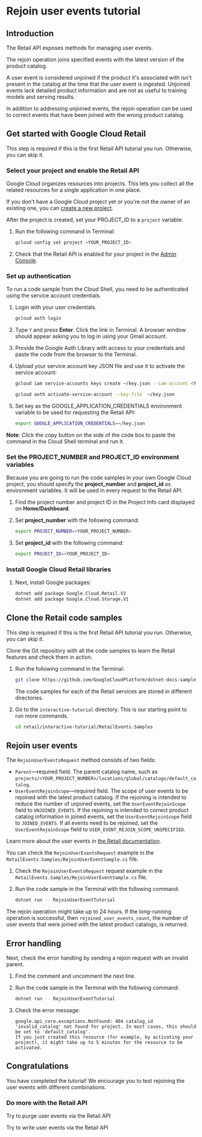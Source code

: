 ﻿<walkthrough-metadata>
  <meta name="title" content="Rejoin user events tutorial" />
  <meta name="description" content="Use this method if you want to to rejoin the user events in the catalog." />
  <meta name="component_id" content="593554" />
</walkthrough-metadata>

# Rejoin user events tutorial

## Introduction

The Retail API exposes methods for managing user events.

The rejoin operation joins specified events with the latest version of the product catalog.

A user event is considered unjoined if the product it's associated with isn't present in the catalog at the time that the user event is ingested. Unjoined events lack detailed product information and are not as useful to training models and serving results.

In addition to addressing unjoined events, the rejoin operation can be used to correct events that have been joined with the wrong product catalog.

<walkthrough-tutorial-duration duration="3.0"></walkthrough-tutorial-duration>

## Get started with Google Cloud Retail

This step is required if this is the first Retail API tutorial you run.
Otherwise, you can skip it.

### Select your project and enable the Retail API

Google Cloud organizes resources into projects. This lets you
collect all the related resources for a single application in one place.

If you don't have a Google Cloud project yet or you're not the owner of an existing one, you can
[create a new project](https://console.cloud.google.com/projectcreate).

After the project is created, set your PROJECT_ID to a ```project``` variable.
1. Run the following command in Terminal:
    ```bash
    gcloud config set project <YOUR_PROJECT_ID>
    ```

1. Check that the Retail API is enabled for your project in the [Admin Console](https://console.cloud.google.com/ai/retail/).

### Set up authentication

To run a code sample from the Cloud Shell, you need to be authenticated using the service account credentials.

1. Login with your user credentials.
    ```bash
    gcloud auth login
    ```

1. Type `Y` and press **Enter**. Click the link in Terminal. A browser window should appear asking you to log in using your Gmail account.

1. Provide the Google Auth Library with access to your credentials and paste the code from the browser to the Terminal.

1. Upload your service account key JSON file and use it to activate the service account:

    ```bash
    gcloud iam service-accounts keys create ~/key.json --iam-account <YOUR_SERVICE_ACCOUNT_EMAIL>
    ```

    ```bash
    gcloud auth activate-service-account --key-file  ~/key.json
    ```

1. Set key as the GOOGLE_APPLICATION_CREDENTIALS environment variable to be used for requesting the Retail API:
    ```bash
    export GOOGLE_APPLICATION_CREDENTIALS=~/key.json
    ```

**Note**: Click the copy button on the side of the code box to paste the command in the Cloud Shell terminal and run it.

### Set the PROJECT_NUMBER and PROJECT_ID environment variables

Because you are going to run the code samples in your own Google Cloud project, you should specify the **project_number** and **project_id** as environment variables. It will be used in every request to the Retail API.

1. Find the project number and project ID in the Project Info card displayed on **Home/Dashboard**.

1. Set **project_number** with the following command:
    ```bash
    export PROJECT_NUMBER=<YOUR_PROJECT_NUMBER>
    ```
1. Set **project_id** with the following command:
    ```bash
    export PROJECT_ID=<YOUR_PROJECT_ID>
    ```

### Install Google Cloud Retail libraries

1. Next, install Google packages:
    ```bash
    dotnet add package Google.Cloud.Retail.V2
    dotnet add package Google.Cloud.Storage.V1

    ```

## Clone the Retail code samples

This step is required if this is the first Retail API tutorial you run.
Otherwise, you can skip it.

Clone the Git repository with all the code samples to learn the Retail features and check them in action.

<!-- TODO(ianan): change the repository link -->
1. Run the following command in the Terminal:
    ```bash
    git clone https://github.com/GoogleCloudPlatform/dotnet-docs-samples.git
    ```

    The code samples for each of the Retail services are stored in different directories.

1. Go to the ```interactive-tutorial``` directory. This is our starting point to run more commands.
    ```bash
    cd retail/interactive-tutorial/RetailEvents.Samples
    ```

## Rejoin user events

The `RejoinUserEventsRequest` method consists of two fields:
- `Parent`—required field. The parent catalog name, such as `projects/<YOUR_PROJECT_NUMBER>/locations/global/catalogs/default_catalog`.
- `UserEventRejoinScope`—required field. The scope of user events to be rejoined with the latest product catalog. If the rejoining is intended to reduce the number of unjoined events, set the `UserEventRejoinScope` field to `UNJOINED_EVENTS`. If the rejoining is intended to correct product catalog information in joined events, set the `UserEventRejoinScope` field to `JOINED_EVENTS`. If all events need to be rejoined, set the `UserEventRejoinScope` field to `USER_EVENT_REJOIN_SCOPE_UNSPECIFIED`.

Learn more about the user events in [the Retail documentation](https://cloud.google.com/retail/docs/reference/rpc/google.cloud.retail.v2#rejoinusereventsrequest).

You can check the `RejoinUserEventsRequest` example in the `RetailEvents.Samples/RejoinUserEventSample.cs` file.

1. Check the `RejoinUserEventsRequest` request example in the <walkthrough-editor-select-regex filePath="cloudshell_open/interactive-tutorial/RetailEvents.Samples/RejoinUserEventSample.cs" regex="# get rejoin user event request">`RetailEvents.Samples/RejoinUserEventSample.cs`</walkthrough-editor-select-regex> file.

1. Run the code sample in the Terminal with the following command:
    ```bash
   dotnet run -- RejoinUserEventTutorial
    ```

The rejoin operation might take up to 24 hours. If the long-running operation is successful, then `rejoined_user_events_count`, the number of user events that were joined with the latest product catalogs, is returned.

## Error handling

Next, check the error handling by sending a rejoin request with an invalid parent.

1. Find the <walkthrough-editor-select-regex filePath="cloudshell_open/interactive-tutorial/RetailEvents.Samples/RejoinUserEventSample.cs" regex="# TO CHECK THE ERROR HANDLING TRY TO PASS INVALID CATALOG:">comment</walkthrough-editor-select-regex> and uncomment the next line.

1. Run the code sample in the Terminal with the following command:
    ```bash
    dotnet run -- RejoinUserEventTutorial
    ```

1. Check the error message:
    ```terminal
    google.api_core.exceptions.NotFound: 404 catalog_id 'invalid_catalog' not found for project. In most cases, this should be set to 'default_catalog'.
    If you just created this resource (for example, by activating your project), it might take up to 5 minutes for the resource to be activated.
    ```

## Congratulations

<walkthrough-conclusion-trophy></walkthrough-conclusion-trophy>

You have completed the tutorial! We encourage you to test rejoining the user events with different combinations.

<walkthrough-inline-feedback></walkthrough-inline-feedback>

### Do more with the Retail API

<walkthrough-tutorial-card id="retail__retail_api_v2_purge_user_events_dotnet" icon="LOGO_NET" title="Purge user events tutorial" keepPrevious=true>Try to purge user events via the Retail API</walkthrough-tutorial-card>

<walkthrough-tutorial-card id="retail_api_v2_write_user_events_dotnet" icon="LOGO_NET" title="Write user events tutorial" keepPrevious=true>
Try to write user events via the Retail API</walkthrough-tutorial-card>